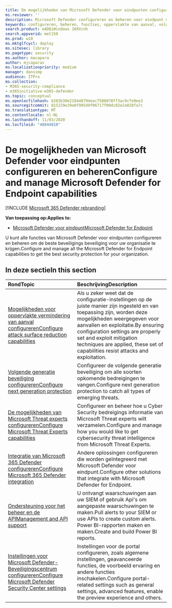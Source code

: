```yaml
---
title: De mogelijkheden van Microsoft Defender voor eindpunten configureren en beheren
ms.reviewer: ''
description: Microsoft Defender configureren en beheren voor eindpunt mogelijkheden zoals aanvals vermindering en de volgende generatie beveiliging
keywords: configureren, beheren, functies, oppervlakte van aanval, volgende generatie beveiliging, beveiligings besturing, detectie van het eindpunt en antwoord, automatisch onderzoek en herstel, beveiliging besturingselement
search.product: eADQiWindows 10XVcnh
search.appverid: met150
ms.prod: w10
ms.mktglfcycl: deploy
ms.sitesec: library
ms.pagetype: security
ms.author: macapara
author: mjcaparas
ms.localizationpriority: medium
manager: dansimp
audience: ITPro
ms.collection:
- M365-security-compliance
- m365initiative-m365-defender
ms.topic: conceptual
ms.openlocfilehash: b202b30e218448794eac7588078ff3ac9cfe9ee3
ms.sourcegitcommit: 815229e39a0f905d9f06717f00dc82e2a028fa7c
ms.translationtype: MT
ms.contentlocale: nl-NL
ms.lasthandoff: 11/03/2020
ms.locfileid: "48844810"
---
```

# <a name="configure-and-manage-microsoft-defender-for-endpoint-capabilities"></a><span data-ttu-id="55a7c-104">De mogelijkheden van Microsoft Defender voor eindpunten configureren en beheren</span><span class="sxs-lookup"><span data-stu-id="55a7c-104">Configure and manage Microsoft Defender for Endpoint capabilities</span></span>

[!INCLUDE [Microsoft 365 Defender rebranding](../includes/microsoft-defender.md)]

<span data-ttu-id="55a7c-105">**Van toepassing op:**</span><span class="sxs-lookup"><span data-stu-id="55a7c-105">**Applies to:**</span></span>

- [<span data-ttu-id="55a7c-106">Microsoft Defender voor eindpunt</span><span class="sxs-lookup"><span data-stu-id="55a7c-106">Microsoft Defender for Endpoint</span></span>](https://go.microsoft.com/fwlink/p/?linkid=2069559)

<span data-ttu-id="55a7c-107">U kunt alle functies van Microsoft Defender voor eindpunten configureren en beheren om de beste beveiligings beveiliging voor uw organisatie te krijgen.</span><span class="sxs-lookup"><span data-stu-id="55a7c-107">Configure and manage all the Microsoft Defender for Endpoint capabilities to get the best security protection for your organization.</span></span> 


## <a name="in-this-section"></a><span data-ttu-id="55a7c-108">In deze sectie</span><span class="sxs-lookup"><span data-stu-id="55a7c-108">In this section</span></span> 
<span data-ttu-id="55a7c-109">Rond</span><span class="sxs-lookup"><span data-stu-id="55a7c-109">Topic</span></span> | <span data-ttu-id="55a7c-110">Beschrijving</span><span class="sxs-lookup"><span data-stu-id="55a7c-110">Description</span></span> 
:---|:---
[<span data-ttu-id="55a7c-111">Mogelijkheden voor oppervlakte vermindering van aanval configureren</span><span class="sxs-lookup"><span data-stu-id="55a7c-111">Configure attack surface reduction capabilities</span></span>](https://docs.microsoft.com/windows/security/threat-protection/microsoft-defender-atp/configure-attack-surface-reduction) |  <span data-ttu-id="55a7c-112">Als u zeker weet dat de configuratie-instellingen op de juiste manier zijn ingesteld en van toepassing zijn, worden deze mogelijkheden weergegeven voor aanvallen en exploitatie.</span><span class="sxs-lookup"><span data-stu-id="55a7c-112">By ensuring configuration settings are properly set and exploit mitigation techniques are applied, these set of capabilities resist attacks and exploitation.</span></span> 
[<span data-ttu-id="55a7c-113">Volgende generatie beveiliging configureren</span><span class="sxs-lookup"><span data-stu-id="55a7c-113">Configure next generation protection</span></span>](https://docs.microsoft.com/windows/security/threat-protection/windows-defender-antivirus/configure-windows-defender-antivirus-features) | <span data-ttu-id="55a7c-114">Configureer de volgende generatie beveiliging om alle soorten opkomende bedreigingen te vangen.</span><span class="sxs-lookup"><span data-stu-id="55a7c-114">Configure next generation protection to catch all types of emerging threats.</span></span>
[<span data-ttu-id="55a7c-115">De mogelijkheden van Microsoft Threat experts configureren</span><span class="sxs-lookup"><span data-stu-id="55a7c-115">Configure Microsoft Threat Experts capabilities</span></span>](https://docs.microsoft.com/windows/security/threat-protection/microsoft-defender-atp/configure-microsoft-threat-experts) | <span data-ttu-id="55a7c-116">Configureer en beheer hoe u Cyber Security bedreigings informatie van Microsoft Threat experts wilt verzamelen.</span><span class="sxs-lookup"><span data-stu-id="55a7c-116">Configure and manage how you would like to get cybersecurity threat intelligence from Microsoft Threat Experts.</span></span>
[<span data-ttu-id="55a7c-117">Integratie van Microsoft 365 Defender configureren</span><span class="sxs-lookup"><span data-stu-id="55a7c-117">Configure Microsoft 365 Defender integration</span></span>](https://docs.microsoft.com/windows/security/threat-protection/microsoft-defender-atp/threat-protection-integration)| <span data-ttu-id="55a7c-118">Andere oplossingen configureren die worden geïntegreerd met Microsoft Defender voor eindpunt.</span><span class="sxs-lookup"><span data-stu-id="55a7c-118">Configure other solutions that integrate with Microsoft Defender for Endpoint.</span></span>
[<span data-ttu-id="55a7c-119">Ondersteuning voor het beheer en de API</span><span class="sxs-lookup"><span data-stu-id="55a7c-119">Management and API support</span></span>](https://docs.microsoft.com/windows/security/threat-protection/microsoft-defender-atp/management-apis)| <span data-ttu-id="55a7c-120">U ontvangt waarschuwingen aan uw SIEM of gebruik Api's om aangepaste waarschuwingen te maken.</span><span class="sxs-lookup"><span data-stu-id="55a7c-120">Pull alerts to your SIEM or use APIs to create custom alerts.</span></span> <span data-ttu-id="55a7c-121">Power BI-rapporten maken en maken.</span><span class="sxs-lookup"><span data-stu-id="55a7c-121">Create and build Power BI reports.</span></span> 
[<span data-ttu-id="55a7c-122">Instellingen voor Microsoft Defender-Beveiligingscentrum configureren</span><span class="sxs-lookup"><span data-stu-id="55a7c-122">Configure Microsoft Defender Security Center settings</span></span>](https://docs.microsoft.com/windows/security/threat-protection/microsoft-defender-atp/preferences-setup) |  <span data-ttu-id="55a7c-123">Instellingen voor de portal configureren, zoals algemene instellingen, geavanceerde functies, de voorbeeld ervaring en andere functies inschakelen.</span><span class="sxs-lookup"><span data-stu-id="55a7c-123">Configure portal-related settings such as general settings, advanced features, enable the preview experience and others.</span></span>



